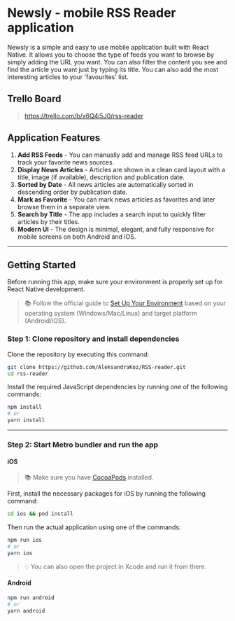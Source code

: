 # Newsly - mobile RSS Reader application

Newsly is a simple and easy to use mobile application built with React Native. It allows you to choose the type of feeds
you want to browse by simply adding the URL you want. You can also filter the content you see and find the article you
want just by typing its title. You can also add the most interesting articles to your 'favourites' list.

## Trello Board

> https://trello.com/b/x6Q4i5J0/rss-reader

## Application Features

1. **Add RSS Feeds** - You can manually add and manage RSS feed URLs to track your favorite news sources.
2. **Display News Articles** - Articles are shown in a clean card layout with a title, image (if available),
   description and publication date.
3. **Sorted by Date** - All news articles are automatically sorted in descending order by publication date.
4. **Mark as Favorite** - You can mark news articles as favorites and later browse them in a separate view.
5. **Search by Title** - The app includes a search input to quickly filter articles by their titles.
6. **Modern UI** - The design is minimal, elegant, and fully responsive for mobile screens on both Android and iOS.

---

## Getting Started

Before running this app, make sure your environment is properly set up for React Native development.

> 📚 Follow the official guide to [Set Up Your Environment](https://reactnative.dev/docs/environment-setup) based on your
> operating system (Windows/Mac/Linux) and target platform (Android/iOS).

### Step 1: Clone repository and install dependencies

Clone the repository by executing this command:

```bash
git clone https://github.com/AleksandraKoz/RSS-reader.git
cd rss-reader
```

Install the required JavaScript dependencies by running one of the following commands:

```bash
npm install
# or
yarn install
```

---

### Step 2: Start Metro bundler and run the app

#### iOS

> 📚 Make sure you have [CocoaPods](https://cocoapods.org/) installed.

First, install the necessary packages for iOS by running the following command:

```bash
cd ios && pod install
```

Then run the actual application using one of the commands:

```bash
npm run ios
# or
yarn ios
```

> 💡 You can also open the project in Xcode and run it from there.

#### Android

```bash
npm run android
# or
yarn android
```

